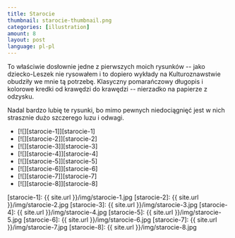 ```yaml
---
title: Starocie
thumbnail: starocie-thumbnail.png
categories: [illustration]
amount: 8
layout: post
language: pl-pl
---
```


To właściwie dosłownie jedne z pierwszych moich rysunków -- jako dziecko-Leszek nie rysowałem i to dopiero wykłady na Kulturoznawstwie obudziły we mnie tą potrzebę. Klasyczny pomarańczowy długopis i kolorowe kredki od krawędzi do krawędzi -- nierzadko na papierze z odzysku.

Nadal bardzo lubię te rysunki, bo mimo pewnych niedociągnięć jest w nich strasznie dużo szczerego luzu i odwagi.

* [![][starocie-1]][starocie-1]
* [![][starocie-2]][starocie-2]
* [![][starocie-3]][starocie-3]
* [![][starocie-4]][starocie-4]
* [![][starocie-5]][starocie-5]
* [![][starocie-6]][starocie-6]
* [![][starocie-7]][starocie-7]
* [![][starocie-8]][starocie-8]

[starocie-1]: {{ site.url }}/img/starocie-1.jpg
[starocie-2]: {{ site.url }}/img/starocie-2.jpg
[starocie-3]: {{ site.url }}/img/starocie-3.jpg
[starocie-4]: {{ site.url }}/img/starocie-4.jpg
[starocie-5]: {{ site.url }}/img/starocie-5.jpg
[starocie-6]: {{ site.url }}/img/starocie-6.jpg
[starocie-7]: {{ site.url }}/img/starocie-7.jpg
[starocie-8]: {{ site.url }}/img/starocie-8.jpg